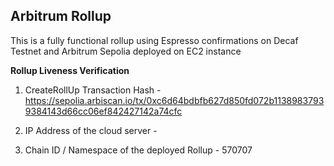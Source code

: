 ## Arbitrum Rollup

This is a fully functional rollup using Espresso confirmations on Decaf Testnet and Arbitrum Sepolia deployed on EC2 instance

**Rollup Liveness Verification**

1. CreateRollUp Transaction Hash - https://sepolia.arbiscan.io/tx/0xc6d64bdbfb627d850fd072b11389837939384143d66cc06ef842427142a74cfc

2. IP Address of the cloud server -

3. Chain ID / Namespace of the deployed Rollup - 570707
